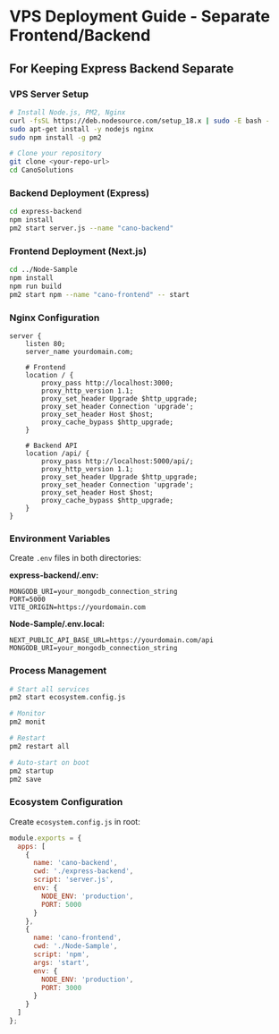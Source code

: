 # VPS Deployment Guide - Separate Frontend/Backend

## For Keeping Express Backend Separate

### VPS Server Setup
```bash
# Install Node.js, PM2, Nginx
curl -fsSL https://deb.nodesource.com/setup_18.x | sudo -E bash -
sudo apt-get install -y nodejs nginx
sudo npm install -g pm2

# Clone your repository
git clone <your-repo-url>
cd CanoSolutions
```

### Backend Deployment (Express)
```bash
cd express-backend
npm install
pm2 start server.js --name "cano-backend"
```

### Frontend Deployment (Next.js)
```bash
cd ../Node-Sample
npm install
npm run build
pm2 start npm --name "cano-frontend" -- start
```

### Nginx Configuration
```nginx
server {
    listen 80;
    server_name yourdomain.com;

    # Frontend
    location / {
        proxy_pass http://localhost:3000;
        proxy_http_version 1.1;
        proxy_set_header Upgrade $http_upgrade;
        proxy_set_header Connection 'upgrade';
        proxy_set_header Host $host;
        proxy_cache_bypass $http_upgrade;
    }

    # Backend API
    location /api/ {
        proxy_pass http://localhost:5000/api/;
        proxy_http_version 1.1;
        proxy_set_header Upgrade $http_upgrade;
        proxy_set_header Connection 'upgrade';
        proxy_set_header Host $host;
        proxy_cache_bypass $http_upgrade;
    }
}
```

### Environment Variables
Create `.env` files in both directories:

**express-backend/.env:**
```
MONGODB_URI=your_mongodb_connection_string
PORT=5000
VITE_ORIGIN=https://yourdomain.com
```

**Node-Sample/.env.local:**
```
NEXT_PUBLIC_API_BASE_URL=https://yourdomain.com/api
MONGODB_URI=your_mongodb_connection_string
```

### Process Management
```bash
# Start all services
pm2 start ecosystem.config.js

# Monitor
pm2 monit

# Restart
pm2 restart all

# Auto-start on boot
pm2 startup
pm2 save
```

### Ecosystem Configuration
Create `ecosystem.config.js` in root:
```javascript
module.exports = {
  apps: [
    {
      name: 'cano-backend',
      cwd: './express-backend',
      script: 'server.js',
      env: {
        NODE_ENV: 'production',
        PORT: 5000
      }
    },
    {
      name: 'cano-frontend',
      cwd: './Node-Sample',
      script: 'npm',
      args: 'start',
      env: {
        NODE_ENV: 'production',
        PORT: 3000
      }
    }
  ]
};
```